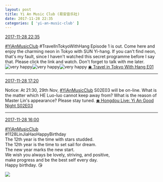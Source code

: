 ```yaml
---
layout: post
title: Yi An Music Club (易安音乐社)
date: 2017-11-28 22:35
categories: [ 'yi-an-music-club' ]
---
```


<div class="weibo-info">
  <a href="https://weibo.com/6094546964/Fxe3Seqzq">2017-11-28 22:35</a>
</div>

[#YiAnMusicClub](https://weibo.com/p/100808beae2e3e05b17b64f63ebedca39f19b2/super_index) #TravelInTokyoWithHang Episode 1 is out. Come here and enjoy the charming neon in Tokyo with SUN Yi-hang. If you can't find neon, that's my fault, since I haven't watched this secret programme before I say that. Please click the link and watch. Don't forget to talk with me later. ![very happy](https://img.t.sinajs.cn/t4/appstyle/expression/ext/normal/58/mb_org.gif)![very happy](https://img.t.sinajs.cn/t4/appstyle/expression/ext/normal/58/mb_org.gif)![very happy](https://img.t.sinajs.cn/t4/appstyle/expression/ext/normal/58/mb_org.gif) [◉ Travel in Tokyo With Hang E01](https://www.bilibili.com/video/av16757251/)

<!-- more -->

---

<div class="weibo-info">
  <a href="https://weibo.com/6094546964/Fxc0ahFr0">2017-11-28 17:20</a>
</div>

Notice: At 21:30, 29th Nov, [#YiAnMusicClub](https://weibo.com/p/100808beae2e3e05b17b64f63ebedca39f19b2/super_index) S02E03 will be on-line. What is the matter which HE Luo-luo cannot keep away from? What is the reason of Master Lin's appearance? Please stay tuned. [◉ Hongdou Live: Yi An Good Night S02E03](http://www.hongdoufm.com/room/1071962161619664946)

---

<div class="weibo-info">
  <a href="https://weibo.com/6094546964/FxbtHCis6">2017-11-28 16:00</a>
</div>

[#YiAnMusicClub](https://weibo.com/p/100808beae2e3e05b17b64f63ebedca39f19b2/super_index)  
#1128LinJiaHaoHappyBirthday  
The 12th year is the time with stars studded.  
The 12th year is the time to set sail for dream.  
The new year marks the new start.  
We wish you always be lovely, striving, and positive,  
make progress and be the best self every day.  
Happy birthday. :kissing_heart:

<a href="https://wx4.sinaimg.cn/mw690/006Es64Aly1flxupb9zqcj31kw2dce8a.jpg">
  <img class="weibo-pic-preview" src="//wx4.sinaimg.cn/orj360/006Es64Aly1flxupb9zqcj31kw2dce8a.jpg" />
</a>
